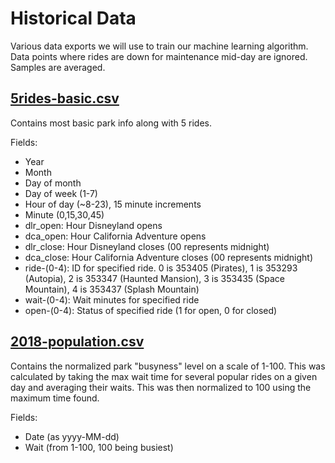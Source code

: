 # Historical Data
Various data exports we will use to train our machine learning algorithm. Data points where rides are down for maintenance mid-day are ignored. Samples are averaged.

## [5rides-basic.csv](./5rides-basic.csv)

Contains most basic park info along with 5 rides.

Fields:
* Year
* Month
* Day of month
* Day of week (1-7)
* Hour of day (~8-23), 15 minute increments
* Minute (0,15,30,45)
* dlr_open: Hour Disneyland opens
* dca_open: Hour California Adventure opens
* dlr_close: Hour Disneyland closes (00 represents midnight)
* dca_close: Hour California Adventure closes (00 represents midnight)
* ride-(0-4): ID for specified ride. 0 is 353405 (Pirates), 1 is 353293 (Autopia), 2 is 353347 (Haunted Mansion), 3 is 353435 (Space Mountain), 4 is 353437 (Splash Mountain)
* wait-(0-4): Wait minutes for specified ride
* open-(0-4): Status of specified ride (1 for open, 0 for closed)


## [2018-population.csv](./2018-population.csv)
Contains the normalized park "busyness" level on a scale of 1-100. This was calculated by taking the max wait time for several popular rides on a given day and averaging their waits. This was then normalized to 100 using the maximum time found.

Fields:
* Date (as yyyy-MM-dd)
* Wait (from 1-100, 100 being busiest)